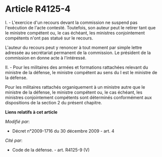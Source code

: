 # Article R4125-4

I. - L'exercice d'un recours devant la commission ne suspend pas l'exécution de l'acte contesté. Toutefois, son auteur peut
le retirer tant que le ministre compétent ou, le cas échéant, les ministres conjointement compétents n'ont pas statué sur le
recours. 

L'auteur du recours peut y renoncer à tout moment par simple lettre adressée au secrétariat permanent de la commission. Le
président de la commission en donne acte à l'intéressé. 

II. - Pour les militaires des armées et formations rattachées relevant du ministre de la défense, le ministre compétent au
sens du I est le ministre de la défense. 

Pour les militaires rattachés organiquement à un ministre autre que le ministre de la défense, le ministre compétent ou, le
cas échéant, les ministres conjointement compétents sont déterminés conformément aux dispositions de la section 2 du présent
chapitre.

**Liens relatifs à cet article**

_Modifié par_:

  - Décret n°2009-1716 du 30 décembre 2009 - art. 4

_Cité par_:

  - Code de la défense. - art. R4125-9 (V)
